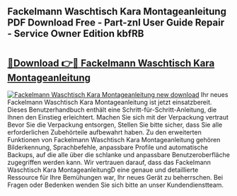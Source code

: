 ## Fackelmann Waschtisch Kara Montageanleitung PDF Download Free - Part-znl User Guide Repair - Service Owner Edition kbfRB

# <h2><a href="http://df8rkg.blite.top/?on=Fackelmann+Waschtisch+Kara+Montageanleitung">🔗Download 👉🔴 Fackelmann Waschtisch Kara Montageanleitung</a></h2>

[![Fackelmann Waschtisch Kara Montageanleitung new download](https://i.imgur.com/lujVjoI.png)](http://df8rkg.blite.top/?on=Fackelmann+Waschtisch+Kara+Montageanleitung)
Ihr neues Fackelmann Waschtisch Kara Montageanleitung ist jetzt einsatzbereit. Dieses Benutzerhandbuch enthält eine Schritt-für-Schritt-Anleitung, die Ihnen den Einstieg erleichtert. Machen Sie sich mit der Verpackung vertraut Bevor Sie die Verpackung entsorgen, Stellen Sie bitte sicher, dass Sie alle erforderlichen Zubehörteile aufbewahrt haben. Zu den erweiterten Funktionen von Fackelmann Waschtisch Kara Montageanleitung gehören Bilderkennung, Sprachbefehle, anpassbare Profile und automatische Backups, auf die alle über die schlanke und anpassbare Benutzeroberfläche zugegriffen werden kann. Wir vertrauen darauf, dass das Fackelmann Waschtisch Kara MontageanleitungD eine genaue und detaillierte Ressource für Ihre Bemühungen war, Ihr neues Gerät zu beherrschen. Bei Fragen oder Bedenken wenden Sie sich bitte an unser Kundendienstteam.
